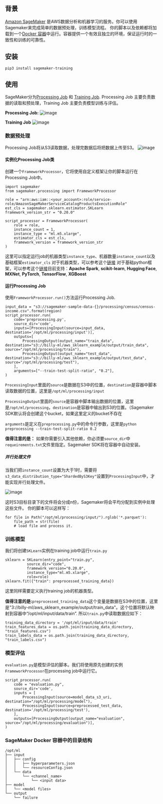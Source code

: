 ## 背景

[Amazon SageMaker](https://aws.amazon.com/sagemaker/) 是AWS数据分析和机器学习的服务。你可以使用Sagemaker来完成简单的数据预处理，训练模型流程。
你的脚本以及依赖都将加载到一个[Docker 容器](https://www.docker.com/resources/what-container)中运行。容器提供一个有效且独立的环境，保证运行时的一致性和训练的可靠性。

## 安装

```
pip3 install sagemaker-training
```

## 使用
SageMaker分为[Processing Job](https://docs.aws.amazon.com/zh_cn/sagemaker/latest/dg/processing-job.html) 和 [Training Job](https://docs.aws.amazon.com/zh_cn/sagemaker/latest/dg/train-model.html). Processing Job 主要负责数据的读取和预处理，Training Job 主要负责模型训练与评估。

**Processing Job:**
![image](https://user-images.githubusercontent.com/17400718/204239911-14e13579-c85f-4460-b32b-af9ac6911d38.png)

**Training Job**
![image](https://user-images.githubusercontent.com/17400718/204240073-13cc657e-479e-4100-8277-cf83b923bd13.png)


### 数据预处理
Processing Job将从S3读取数据，处理完数据后将把数据上传至S3。
![image](https://user-images.githubusercontent.com/17400718/204232069-0cf33793-65ee-4be5-8087-af5fd9500d84.png)

#### 实例化Processing Job类
创建一个`FrameworkProcessor`，它将使用自定义框架让你的脚本运行在Processing Job中。
```
import sagemaker
from sagemaker.processing import FrameworkProcessor

role = "arn:aws:iam::<your_account>:role/service-role/AmazonSageMakerServiceCatalogProductsExecutionRole"
est_cls = sagemaker.sklearn.estimator.SKLearn
framework_version_str = "0.20.0"

script_processor = FrameworkProcessor(
	role = role,
	instance_count = 1,
	instance_type = "ml.m5.xlarge",
	estimator_cls = est_cls,
	framework_version = framework_version_str
)
```
这里可以指定运行job的机器类型`instance_type`、机器数量`instance_count`以及基础框架`estimator_cls`
对于机器类型，可以参考这个[链接](https://aws.amazon.com/cn/sagemaker/pricing/)
对于基础python框架，可以参考这个[链接](https://docs.aws.amazon.com/zh_cn/sagemaker/latest/dg/how-it-works-training.html)目前支持：**Apache Spark**, **scikit-learn**, **Hugging Face**, **MXNet**, **PyTorch**, **TensorFlow**, **XGBoost**

#### 运行Processing Job
使用`FrameworkProcessor.run()`方法运行Processing Job. 

```
input_data = "s3://sagemaker-sample-data-{}/processing/census/census-income.csv".format(region)
script_processor.run(
	code='preprocessing.py',
	source_dir='code',
	inputs=[ProcessingInput(source=input_data, destination='/opt/ml/processing/input')],
	outputs=[
		ProcessingOutput(output_name="train_data", destination="s3://billy-ml/aws_sklearn_example/output/train_data", source="/opt/ml/processing/train"),
		ProcessingOutput(output_name="test_data", destination="s3://billy-ml/aws_sklearn_example/output/test_data", source="/opt/ml/processing/test"),
	],
	arguments=["--train-test-split-ratio", "0.2"],
)
```

`ProcessingInput`里面的`source`是数据在S3中的位置，`destination`是容器中脚本读取数据的位置，这里是`/opt/ml/processing/input`

`ProcessingOutput`里面的`source`是容器中脚本输出数据的位置，这里是`/opt/ml/processing`，`destination`是容器中输出到S3的位置。（Sagemaker SDK默认将会创建这个bucket，如果这里定义的bucket不存在

`arguments`是定义在`preprocessing.py`中的命令行参数，这里是`python preprocessing --train-test-split-ratio 0.2`

**值得注意的是：** 如果你需要引入其他依赖，你必须要`source_dir`中`requeirements.txt`文件里指定。Sagemaker SDK将在容器中自动安装。

##### 并行处理文件
当我们把`instance_count`设置为大于1时，需要将`s3_data_distribution_type="ShardedByS3Key"`设置到`ProcessingInput`中，才能实现并行处理文件。

![image](https://user-images.githubusercontent.com/17400718/204251724-af8927cf-97ba-4e1b-a261-f0d30b4aa011.png)

这时S3目标目录下的文件将会分成n份，Sagemaker将会平均分配到实例中处理这些文件。 你的脚本可以这样写：
```
for file in Path("/opt/ml/processing/input/").rglob('*.parquet'):
    file_path = str(file)
    # load file and process it.
```

### 训练模型
我们将创建`SKLearn`实例在training job中运行`train.py`
```
sklearn = SKLearn(entry_point="train.py", 
		  source_dir="code",
		  framework_version="0.20.0", 
		  instance_type="ml.m5.xlarge",
		  role=role)
sklearn.fit({"train": preprocessed_training_data})
```
这里同样需要定义执行training job的机器类型。

**值得注意的是:**`preprocessed_training_data`这个变量是数据在S3中的位置，这里是"3://billy-ml/aws_sklearn_example/output/train_data"。这个位置将默认映射到容器中“/opt/ml/input/data/train”. 所以`train.py`中读取数据应如下：
```
training_data_directory = '/opt/ml/input/data/train'
train_features_data = os.path.join(training_data_directory, "train_features.csv")
train_labels_data = os.path.join(training_data_directory, "train_labels.csv")
```

### 模型评估
`evaluation.py`是模型评估的脚本。我们将使用原先创建的实例`FrameworkProcessor`在processing job中运行它。

```
script_processor.run(
	code = "evaluation.py",
	source_dir='code',
	inputs = [
		ProcessingInput(source=model_data_s3_uri, destination="/opt/ml/processing/model"),
		ProcessingInput(source=preprocessed_test_data, destination='/opt/ml/processing/test'),
	],
	outputs=[ProcessingOutput(output_name="evaluation", source="/opt/ml/processing/evaluation")],
)
```

### SageMaker Docker 容器中的目录结构
```
/opt/ml
├── input
│   ├── config
│   │   ├── hyperparameters.json
│   │   └── resourceConfig.json
│   └── data
│       └── <channel_name>
│           └── <input data>
├── model
│   └── <model files>
└── output
    └── failure
```
